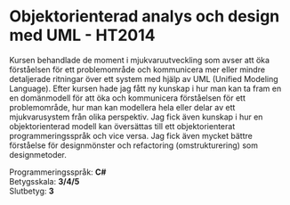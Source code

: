 # Objektorienterad analys och design med UML - HT2014


Kursen behandlade de moment i mjukvaruutveckling som avser att öka förståelsen för ett problemområde och kommunicera mer eller mindre detaljerade ritningar över ett system med hjälp av UML (Unified Modeling Language). Efter kursen hade jag fått ny kunskap i hur man kan ta fram en en domänmodell för att öka och kommunicera förståelsen för ett problemområde, hur man kan modellera hela eller delar av ett mjukvarusystem från olika perspektiv. Jag fick även kunskap i hur en objektorienterad modell kan översättas till ett objektorienterat programmeringsspråk och vice versa. Jag fick även mycket bättre förståelse för designmönster och refactoring (omstrukturering) som designmetoder.

Programmeringsspråk: <b>C#</b><br>
Betygsskala: <b>3/4/5</b><br>
Slutbetyg: <b>3</b>
